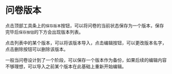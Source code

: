 # 问卷版本

点击顶部工具条上的`保存版本`按钮，可以将问卷的当前状态保存为一个版本，保存完毕后`保存按钮`的下方会出现版本列表。

点击列表中的某个版本，可以将该版本导入，点击编辑按钮，可以更改版本名字，点击删除按钮可以删除该版本。

一般当问卷设计到了一个阶段，可以保存一个版本作为备份，如果后续的编辑内容不够理想，可以导入之前某个版本在此基础上重新开始编辑。

